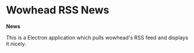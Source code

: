 # Wowhead RSS News

**News**

This is a Electron application which pulls wowhead's RSS feed and displays it nicely.